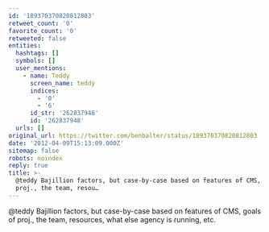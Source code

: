 ```yaml
---
id: '189370370820812803'
retweet_count: '0'
favorite_count: '0'
retweeted: false
entities:
  hashtags: []
  symbols: []
  user_mentions:
    - name: Teddy
      screen_name: teddy
      indices:
        - '0'
        - '6'
      id_str: '262837948'
      id: '262837948'
  urls: []
original_url: https://twitter.com/benbalter/status/189370370820812803
date: '2012-04-09T15:13:09.000Z'
sitemap: false
robots: noindex
reply: true
title: >-
  @teddy Bajillion factors, but case-by-case based on features of CMS, goals of
  proj., the team, resou…
---
```


@teddy Bajillion factors, but case-by-case based on features of CMS, goals of proj., the team, resources, what else agency is running, etc.